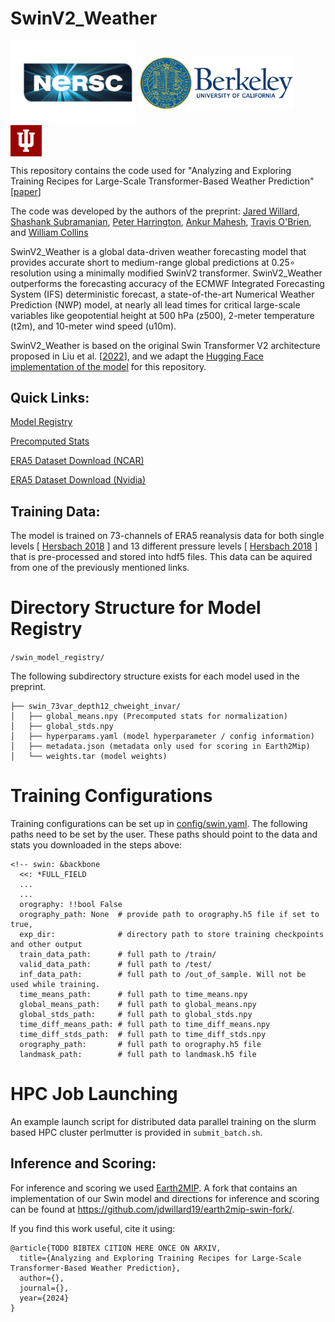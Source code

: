 # SwinV2_Weather

<img src="assets/nersc.png" width="200px" style="vertical-align: middle;"> <img src="assets/ucberk.png" width="250px" style="vertical-align: middle;"> <img src="assets/indiana.png" width="50px" style="vertical-align: middle;">


This repository contains the code used for "Analyzing and Exploring Training Recipes for Large-Scale Transformer-Based Weather Prediction" \[[paper](https://arxiv.org/abs/XXX.XXXXX)\]

The code was developed by the authors of the preprint: 
[Jared Willard](https://www.linkedin.com/in/jareddwillard/), [Shashank Subramanian](https://www.nersc.gov/about/nersc-staff/data-analytics-services/shashank-subramanian/), [Peter Harrington](https://www.nersc.gov/about/nersc-staff/data-analytics-services/peter-harrington/), [Ankur Mahesh](https://eps.berkeley.edu/people/ankur-mahesh), [Travis O'Brien](https://earth.indiana.edu/directory/faculty/obrien-travis.html), and [William Collins](https://profiles.lbl.gov/11626-william-collins)

SwinV2_Weather is a global data-driven weather forecasting model that provides accurate short to medium-range global predictions at 0.25∘ resolution using a minimally modified SwinV2 transformer. SwinV2_Weather outperforms the forecasting accuracy of the ECMWF Integrated Forecasting System (IFS) deterministic forecast, a state-of-the-art Numerical Weather Prediction (NWP) model, at nearly all lead times for critical large-scale variables like geopotential height at 500 hPa (z500), 2-meter temperature (t2m), and 10-meter wind speed (u10m). 

SwinV2_Weather is based on the original Swin Transformer V2 architecture proposed in Liu et al. \[[2022](http://openaccess.thecvf.com/content/CVPR2022/html/Liu_Swin_Transformer_V2_Scaling_Up_Capacity_and_Resolution_CVPR_2022_paper.html)\], and we adapt the [Hugging Face implementation of the model](https://github.com/huggingface/pytorch-image-models/blob/v0.9.2/timm/models/swin_transformer_v2_cr.py) for this repository.



## Quick Links:

[Model Registry](https://portal.nersc.gov/cfs/dasrepo/swin_model_weights/)

[Precomputed Stats](https://portal.nersc.gov/cfs/dasrepo/swin_stats/)

[ERA5 Dataset Download (NCAR)](https://rda.ucar.edu/datasets/ds633.0/#)

[ERA5 Dataset Download (Nvidia)](https://docs.nvidia.com/deeplearning/modulus/modulus-core/examples/weather/dataset_download/readme.html)

## Training Data:

The model is trained on 73-channels of ERA5 reanalysis data for both single levels \[ [Hersbach 2018](10.24381/cds.adbb2d47) \] and 13 different pressure levels \[ [Hersbach 2018](10.24381/cds.bd0915c6) \]  that is pre-processed and stored into hdf5 files. This data can be aquired from one of the previously mentioned links. 


# Directory Structure for Model Registry
`/swin_model_registry/`

The following subdirectory structure exists for each model used in the preprint. 
```
├── swin_73var_depth12_chweight_invar/
│   ├── global_means.npy (Precomputed stats for normalization)
│   ├── global_stds.npy
│   ├── hyperparams.yaml (model hyperparameter / config information)
│   ├── metadata.json (metadata only used for scoring in Earth2Mip)
│   └── weights.tar (model weights)

```


# Training Configurations

Training configurations can be set up in [config/swin.yaml](swin/AFNO.yaml). The following paths need to be set by the user. These paths should point to the data and stats you downloaded in the steps above:

``` -->
<!-- swin: &backbone
  <<: *FULL_FIELD
  ...
  ...
  orography: !!bool False 
  orography_path: None  # provide path to orography.h5 file if set to true, 
  exp_dir:              # directory path to store training checkpoints and other output
  train_data_path:      # full path to /train/
  valid_data_path:      # full path to /test/
  inf_data_path:        # full path to /out_of_sample. Will not be used while training.
  time_means_path:      # full path to time_means.npy
  global_means_path:    # full path to global_means.npy
  global_stds_path:     # full path to global_stds.npy
  time_diff_means_path: # full path to time_diff_means.npy
  time_diff_stds_path:  # full path to time_diff_stds.npy
  orography_path:       # full path to orography.h5 file
  landmask_path:        # full path to landmask.h5 file

```

# HPC Job Launching

An example launch script for distributed data parallel training on the slurm based HPC cluster perlmutter is provided in ```submit_batch.sh```.

## Inference and Scoring:
For inference and scoring we used [Earth2MIP](https://github.com/NVIDIA/earth2mip). A fork that contains an implementation of our Swin model and directions for inference and scoring can be found at https://github.com/jdwillard19/earth2mip-swin-fork/. 


If you find this work useful, cite it using:
```
@article{TODO BIBTEX CITION HERE ONCE ON ARXIV,
  title={Analyzing and Exploring Training Recipes for Large-Scale Transformer-Based Weather Prediction},
  author={},
  journal={},
  year={2024}
}
```


